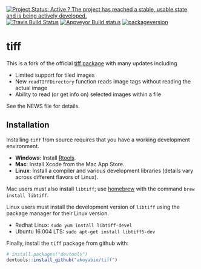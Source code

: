 [![Project Status: Active ? The project has reached a stable, usable state and is being actively developed.](http://www.repostatus.org/badges/latest/active.svg)](http://www.repostatus.org/#active)
[![Travis Build Status](https://travis-ci.org/PerkinElmer/tiff.svg?branch=master)](https://travis-ci.org/PerkinElmer/tiff)
[![Appveyor Build status](https://ci.appveyor.com/api/projects/status/eonxe9blgyydaws5?svg=true)](https://ci.appveyor.com/project/PKI-Kent/tiff)
[![packageversion](https://img.shields.io/badge/Package%20version-0.1.7-orange.svg?style=flat-square)](commits/master)
 
# tiff

This is a fork of the official [tiff package](https://github.com/s-u/tiff)
with many updates including

- Limited support for tiled images
- New `readTIFFDirectory` function reads image tags without 
  reading the actual image
- Ability to read (or get info on) selected images within a file

See the NEWS file for details.

## Installation

Installing `tiff` from source requires that you have a working 
development environment.

- **Windows**: Install [Rtools](https://cran.r-project.org/bin/windows/Rtools/).
- **Mac**: Install Xcode from the Mac App Store.
- **Linux**: Install a compiler and various development libraries (details vary across different flavors of Linux).

Mac users must also install `libtiff`; use [homebrew](https://brew.sh/)
with the command `brew install libtiff`.

Linux users must install the development version of `libtiff`
using the package manager for their Linux version.

- Redhat Linux: `sudo yum install libtiff-devel`
- Ubuntu 16.004 LTS: `sudo apt-get install libtiff5-dev`

Finally, install the `tiff` package from github with:

``` r
# install.packages("devtools")
devtools::install_github("akoyabio/tiff")
```
